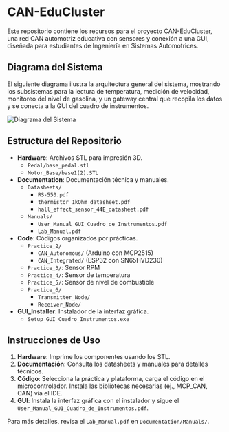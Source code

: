 # CAN-EduCluster

Este repositorio contiene los recursos para el proyecto CAN-EduCluster, una red CAN automotriz educativa con sensores y conexión a una GUI, diseñada para estudiantes de Ingeniería en Sistemas Automotrices.

## Diagrama del Sistema

El siguiente diagrama ilustra la arquitectura general del sistema, mostrando los subsistemas para la lectura de temperatura, medición de velocidad, monitoreo del nivel de gasolina, y un gateway central que recopila los datos y se conecta a la GUI del cuadro de instrumentos.

![Diagrama del Sistema](images/system_diagram.png "Diagrama del sistema CAN-EduCluster que muestra los subsistemas interconectados para temperatura, velocidad, nivel de gasolina, y un gateway central conectado a una GUI de cuadro de instrumentos.")

## Estructura del Repositorio

- **Hardware**: Archivos STL para impresión 3D.
  - `Pedal/base_pedal.stl`
  - `Motor_Base/base1(2).STL`
- **Documentation**: Documentación técnica y manuales.
  - `Datasheets/`
    - `RS-550.pdf`
    - `thermistor_1kOhm_datasheet.pdf`
    - `hall_effect_sensor_44E_datasheet.pdf`
  - `Manuals/`
    - `User_Manual_GUI_Cuadro_de_Instrumentos.pdf`
    - `Lab_Manual.pdf`
- **Code**: Códigos organizados por prácticas.
  - `Practice_2/`
    - `CAN_Autonomous/` (Arduino con MCP2515)
    - `CAN_Integrated/` (ESP32 con SN65HVD230)
  - `Practice_3/`: Sensor RPM
  - `Practice_4/`: Sensor de temperatura
  - `Practice_5/`: Sensor de nivel de combustible
  - `Practice_6/`
    - `Transmitter_Node/`
    - `Receiver_Node/`
- **GUI_Installer**: Instalador de la interfaz gráfica.
  - `Setup_GUI_Cuadro_Instrumentos.exe`

## Instrucciones de Uso

1. **Hardware**: Imprime los componentes usando los STL.
2. **Documentación**: Consulta los datasheets y manuales para detalles técnicos.
3. **Código**: Selecciona la práctica y plataforma, carga el código en el microcontrolador. Instala las bibliotecas necesarias (ej., MCP_CAN, CAN) vía el IDE.
4. **GUI**: Instala la interfaz gráfica con el instalador y sigue el `User_Manual_GUI_Cuadro_de_Instrumentos.pdf`.

Para más detalles, revisa el `Lab_Manual.pdf` en `Documentation/Manuals/`.
